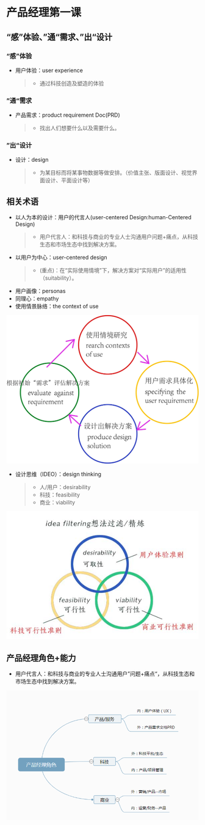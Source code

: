 # 产品经理第一课
## “感”体验、”通“需求、”出“设计
### “感”体验
- 用户体验：user experience
	> - 通过科技创造及塑造的体验
### ”通“需求
- 产品需求：product requirement Doc(PRD)
	> - 找出人们想要什么以及需要什么。
### ”出“设计
- 设计：design
	> - 为某目标而将某事物数据等做安排。（价值主张、版面设计、视觉界面设计、平面设计等）
	
## 相关术语
- 以人为本的设计：用户的代言人(user-centered Design:human-Centered Design)
	> - 用户代言人：和科技与商业的专业人士沟通用户问题+痛点，从科技生态和市场生态中找到解决方案。
- 以用户为中心：user-centered design
	> - (重点)：在“实际使用情境”下，解决方案对“实际用户”的适用性（suitability）。
- 用户画像：personas
- 同理心：empathy
- 使用情景脉络：the context of use

![1](img\qingjingmailuo.jpg)

- 设计思维（IDEO）：design thinking
	> - 人/用户：desirability
	> - 科技：feasibility
	> - 商业：viability

![2](img\shejisiwei.jpg)

## 产品经理角色+能力
- 用户代言人：和科技与商业的专业人士沟通用户”问题+痛点“，从科技生态和市场生态中找到解决方案。

![3](img\juese.png)


